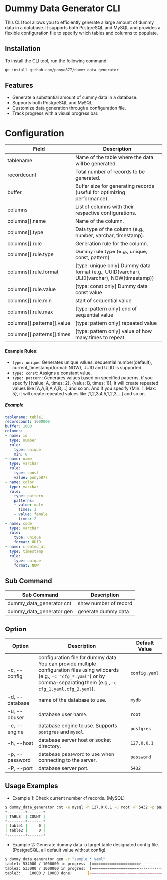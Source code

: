 # Dummy Data Generator CLI
This CLI tool allows you to efficiently generate a large amount of dummy data in a database. It supports both PostgreSQL and MySQL and provides a flexible configuration file to specify which tables and columns to populate.

## Installation
To install the CLI tool, run the following command:

```bash
go install github.com/ponyo877/dummy_data_generator
```

## Features
- Generate a substantial amount of dummy data in a database.
- Supports both PostgreSQL and MySQL.
- Customize data generation through a configuration file.
- Track progress with a visual progress bar.

# Configuration
| Field       | Description                                                               |
|-------------|---------------------------------------------------------------------------|
| tablename   | Name of the table where the data will be generated.                        |
| recordcount | Total number of records to be generated.                                   |
| buffer      | Buffer size for generating records (useful for optimizing performance).    |
| columns     | List of columns with their respective configurations.                       |
| columns[].name        | Name of the column.                                                        |
| columns[].type        | Data type of the column (e.g., number, varchar, timestamp).                  |
| columns[].rule        | Generation rule for the column.                                             |
| columns[].rule.type        | Dummy rule type (e.g., unique, const, pattern) |
| columns[].rule.format        | [type: unique only] Dummy data format (e.g., UUID(varchar), ULID(varchar), NOW(timestamp)) |
| columns[].rule.value        | [type: const only] Dummy data const value |
| columns[].rule.min        | start of sequential value |
| columns[].rule.max        | [type: pattern only] end of sequential value |
| columns[].patterns[].value        | [type: pattern only] repeated value |
| columns[].patterns[].times        | [type: pattern only] value of how many times to repeat |

#### Example Rules:

- `type: unique`: Generates unique values. sequential number(default), current_timestamp(format: NOW), UUID and ULID is supported
- `type: const`: Assigns a constant value.
- `type: pattern`: Generates values based on specified patterns. If you specify [{value: A, times: 2}, {value: B, times: 1}], it will create repeated values like [A,A,B,A,A,B,...] and so on. And if you specify {Min: 1, Max: 5}, it will create repeated values like [1,2,3,4,5,1,2,3,...] and so on.

##### Example
```yaml
tablename: table1
recordcount: 1000000
buffer: 1000
columns:
- name: id
  type: number
  rule: 
    type: unique
    min: 0
- name: name
  type: varchar
  rule:
    type: const
    value: ponyo877
- name: color
  type: varchar
  rule:
    type: pattern
    patterns:
    - value: male
      times: 3
    - value: female
      times: 2
- name: code
  type: varchar
  rule:
    type: unique
    format: UUID
- name: created_at
  type: timestamp
  rule:
    type: unique
    format: NOW
```
## Sub Command
| Sub Command           | Description                                                                                                  |
|------------------|--------------------------------------------------------------------------------------------------------------|
| dummy_data_generator cnt     | show number of record |
| dummy_data_generator gen     | generate dummy data |

## Option
| Option           | Description                                                                                                  | Default Value |
|------------------|--------------------------------------------------------------------------------------------------------------|---------------|
| -c, --config      | configuration file for dummy data. You can provide multiple configuration files using wildcards <br>(e.g., `-c "cfg_*.yaml"`) or by comma-separating them (e.g., `-c cfg_1.yaml,cfg_2.yaml`). | `config.yaml` |
| -d, --database    | name of the database to use.                                                                   | `mydb`        |
| -u, --dbuser      | database user name.                                                                            | `root`        |
| -e, --engine      | database engine to use. Supports `postgres` and `mysql`.                                     | `postgres`    |
| -h, --host        | database server host or socket directory.                                                      | `127.0.0.1`   |
| -p, --password    | database password to use when connecting to the server.                                       | `password`    |
| -P, --port        | database server port.                                                                         | `5432`        |

## Usage Examples
- Example 1: Check current number of records. (MySQL)
```bash
$ dummy_data_generator cnt -e mysql -h 127.0.0.1 -u root -P 5432 -p password -c sample_1.yaml,sample_2.yaml
+--------+-------+
| TABLE  | COUNT |
+--------+-------+
| table1 |     0 |
| table2 |     0 |
+--------+-------+
```

- Example 2: Generate dummy data to target table designated config file. (PostgreSQL, all default value without config)
```bash
$ dummy_data_generator gen -c "sample_*.yaml"
table1: 534000 / 1000000 in progress  [=====================>-------------------]  53 %
table2: 533000 / 1000000 in progress  [=====================>-------------------]  53 %
table3:    10000 / 10000 done!       [=========================================] 
```

